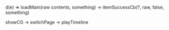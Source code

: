 d(e) => loadMain(raw contents, something) -> itemSuccessCb(?, raw, false, something)

showCG -> switchPage -> playTimeline